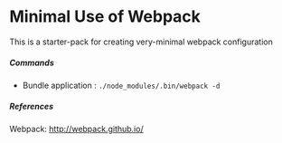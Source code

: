 # Minimal Use of Webpack

This is a starter-pack for creating very-minimal webpack configuration

##### Commands
  - Bundle application : ```./node_modules/.bin/webpack -d ```

##### References
  Webpack: <http://webpack.github.io/>
